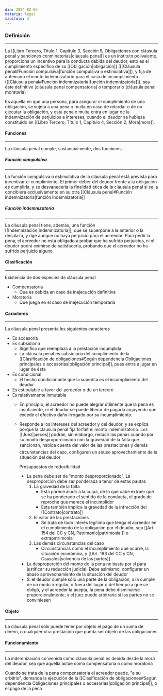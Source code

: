 ```yaml
---
dia: 2024-02-03
materia: legal
capitulo: 3
---
```

### Definición
---
La [[Libro Tercero, Título 1, Capítulo 3, Sección 5, Obligaciones con cláusula penal y sanciones conminatorias|cláusula penal]] es un instituto polivalente, proporciona un incentivo para la conducta debida del deudor, esto es el cumplimiento específico de su [[Obligación|obligación]] ([[Cláusula penal#Función compulsiva|función compulsiva o estimulativa]]), y fija de antemano el monto indemnizatorio para el caso de incumplimiento ([[Cláusula penal#Función indemnizatoria|función indemnizatoria]]), sea éste definitivo (cláusula penal compensatoria) o temporario (cláusula penal moratoria)

Es aquella en que una persona, para asegurar el cumplimiento de una obligación, se sujeta a una pena o multa en caso de retardar o de no ejecutar la obligación, y esta pena o multa entra en lugar de la indemnización de perjuicios e intereses, cuando el deudor se hubiese constituido en [[Libro Tercero, Título 1, Capítulo 4, Sección 2, Mora|mora]].

#### Funciones
---
La cláusula penal cumple, sustancialmente, dos funciones 

##### Función compulsiva
---
La función compulsiva o estimulativa de la cláusula penal está prevista para incentivar el cumplimiento. El primer deber del deudor frente a la obligación es cumplirla, y se desvanecería la finalidad ética de la cláusula penal si se la concibiera exclusivamente en su otra [[Cláusula penal#Función indemnizatoria|función indemnizatoria]]

##### Función indemnizatoria
---
La cláusula penal tiene, además, una función [[Indemnización|indemnizatoria]], que se superpone a la anterior o la desplaza, y rige aunque no haya perjuicio para el acreedor. Para pedir la pena, el acreedor no está obligado a probar que ha sufrido perjuicios, ni el deudor podrá eximirse de satisfacerla, probando que el acreedor no ha sufrido perjuicio alguno

#### Clasificación
---
Existencia de dos especies de cláusula penal
* Compensatoria
	* Que es debida en caso de inejecución definitiva
* Moratoria
	* Que juega en el caso de inejecución temporaria

#### Caracteres
---
La cláusula penal presenta los siguientes caracteres
* Es accesoria
* Es subsidiaria
	* Significa que reemplaza a la prestación incumplida
	* La cláusula penal es subsidiaria del cumplimiento de la [[Clasificación de obligaciones#Según dependencia Obligaciones principales o accesorias|obligación principal]], pues entra a jugar en lugar de ésta
* Es condicional
	* El hecho condicionante que la supedita es el incumplimiento del deudor
* Es estipulable a favor del acreedor o de un tercero
* Es relativamente inmutable
	* En principio, el acreedor no puede alegrar útilmente que la pena es insuficiente, ni el deudor se puede liberar de pagarla arguyendo que excede el efectivo daño irrogado por su incumplimiento. 
	* Responde a los intereses del acreedor y del deudor, y se explica porque la cláusula penal fija forfait el monto indemnizatorio. 
	  Los [[Juez|jueces]] podrán, sin embargo, reducir las penas cuando por su monto desproporcionado con la gravedad de la falta que sancionan, habida cuenta del valor de las prestaciones y demás circunstancias del caso, configuren un abuso aprovechamiento de la situación del deudor
	  
	  Presupuestos de reducibilidad
		* La pena debe ser de "monto desproporcionado". La desproporción debe ser ponderada a tenor de estas pautas
			1. La gravedad de la falta
				* Esta parece aludir a la culpa, de lo que cabe extraer que se ha ponderado el sentido de la conducta, el grado de reproche que merece el incumplidor
				* Esta también implica la gravedad de la infracción del [[Contrato|contrato]]
			2. El valor de las prestaciones
				* Se trata de todo interés legítimo que tenga el acreedor en el cumplimiento de la obligación por el deudor, sea [[Art. 154 del CC y CN, Patrimonio|patrimonial]] o extrapatrimonial
			3. Las demás circunstancias del caso
				* Circunstancias como el incumplimiento que ocurre, la situación económica, y [[Art. 163 del CC y CN, Causales|solvencia de las partes]]
		* La desproporción del monto de la pena no basta por sí para justificar su reducción judicial. Debe asimismo, configurar un abuso aprovechamiento de la situación del deudor
		* Si el deudor cumple sólo una parte de la obligación, o la cumple de un modo irregular, o fuera del lugar o del tiempo a que se obligó, y el acreedor la acepta, la pena debe disminuirse proporcionalmente, y el juez puede arbitrarla si las partes no se conviniesen

#### Objeto
---
La cláusula penal sólo puede tener por objeto el pago de un suma de dinero, o cualquier otra prestación que pueda ser objeto de las obligaciones

#### Funcionamiento
---
La indemnización convenida como cláusula penal es debida desde la mora del deudor, sea que aquélla actúe como compensatoria o como moratoria

Cuando se trata de la pena compensatoria el acreedor puede, "a su arbitrio", demanda la ejecución de la [[Clasificación de obligaciones#Según dependencia Obligaciones principales o accesorias|obligación principal]], o el pago de la pena